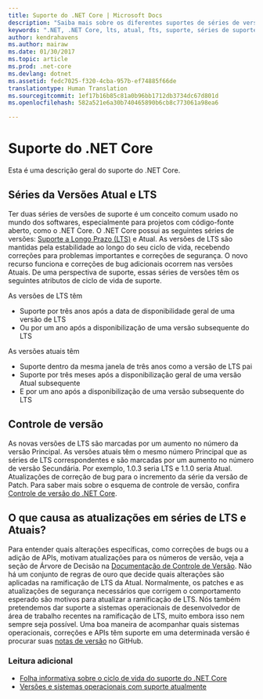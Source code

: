 ```yaml
---
title: Suporte do .NET Core | Microsoft Docs
description: "Saiba mais sobre os diferentes suportes de séries de versões (LTS e Atual) para .NET Core"
keywords: ".NET, .NET Core, lts, atual, fts, suporte, séries de suporte, acompanhamentos de suporte, Ciclo de vida, séries de versões"
author: kendrahavens
ms.author: mairaw
ms.date: 01/30/2017
ms.topic: article
ms.prod: .net-core
ms.devlang: dotnet
ms.assetid: fedc7025-f320-4cba-957b-ef74885f66de
translationtype: Human Translation
ms.sourcegitcommit: 1ef17b16b85c81a0b96bb1712db3734dc67d801d
ms.openlocfilehash: 582a521e6a30b740465890b6cb8c773061a98ea6

---
```


# <a name="net-core-support"></a>Suporte do .NET Core

Esta é uma descrição geral do suporte do .NET Core.

## <a name="lts-and-current-release-trains"></a>Séries da Versões Atual e LTS

Ter duas séries de versões de suporte é um conceito comum usado no mundo dos softwares, especialmente para projetos com código-fonte aberto, como o .NET Core. O .NET Core possui as seguintes séries de versões: [Suporte a Longo Prazo (LTS)](https://en.wikipedia.org/wiki/Long-term_support) e Atual. As versões de LTS são mantidas pela estabilidade ao longo do seu ciclo de vida, recebendo correções para problemas importantes e correções de segurança. O novo recurso funciona e correções de bug adicionais ocorrem nas versões Atuais. De uma perspectiva de suporte, essas séries de versões têm os seguintes atributos de ciclo de vida de suporte.

As versões de LTS têm
* Suporte por três anos após a data de disponibilidade geral de uma versão de LTS
* Ou por um ano após a disponibilização de uma versão subsequente do LTS

As versões atuais têm
* Suporte dentro da mesma janela de três anos como a versão de LTS pai
* Suporte por três meses após a disponibilização geral de uma versão Atual subsequente
* E por um ano após a disponibilização de uma versão subsequente do LTS

## <a name="versioning"></a>Controle de versão
As novas versões de LTS são marcadas por um aumento no número da versão Principal. As versões atuais têm o mesmo número Principal que as séries de LTS correspondentes e são marcadas por um aumento no número de versão Secundária. Por exemplo, 1.0.3 seria LTS e 1.1.0 seria Atual. Atualizações de correção de bug para o incremento da série da versão de Patch. Para saber mais sobre o esquema de controle de versão, confira [Controle de versão do .NET Core](index.md).

## <a name="what-causes-updates-in-lts-and-current-trains"></a>O que causa as atualizações em séries de LTS e Atuais?
Para entender quais alterações específicas, como correções de bugs ou a adição de APIs, motivam atualizações para os números de versão, veja a seção de Árvore de Decisão na [Documentação de Controle de Versão](index.md). Não há um conjunto de regras de ouro que decide quais alterações são aplicadas na ramificação de LTS da Atual. Normalmente, os patches e as atualizações de segurança necessários que corrigem o comportamento esperado são motivos para atualizar a ramificação de LTS. Nós também pretendemos dar suporte a sistemas operacionais de desenvolvedor de área de trabalho recentes na ramificação de LTS, muito embora isso nem sempre seja possível. Uma boa maneira de acompanhar quais sistemas operacionais, correções e APIs têm suporte em uma determinada versão é procurar suas [notas de versão](https://github.com/dotnet/core/tree/master/release-notes) no GitHub.

### <a name="further-reading"></a>Leitura adicional
* [Folha informativa sobre o ciclo de vida do suporte do .NET Core](https://www.microsoft.com/net/core/support)
* [Versões e sistemas operacionais com suporte atualmente](https://github.com/dotnet/core/blob/master/roadmap.md)


<!--HONumber=Feb17_HO1-->


